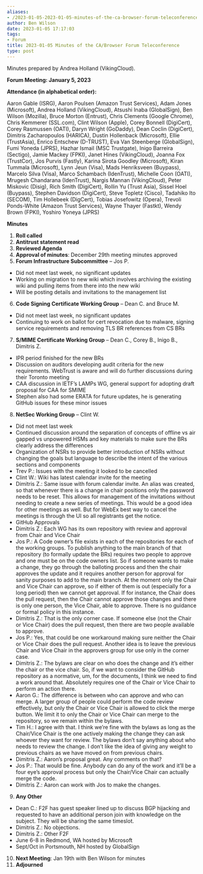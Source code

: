 ```yaml
---
aliases:
- /2023-01-05-2023-01-05-minutes-of-the-ca-browser-forum-teleconference/
author: Ben Wilson
date: 2023-01-05 17:17:03
tags:
- Forum
title: 2023-01-05 Minutes of the CA/Browser Forum Teleconference
type: post
---
```


Minutes prepared by Andrea Holland (VikingCloud).

**Forum Meeting: January 5, 2023**

**Attendance (in alphabetical order):**

Aaron Gable (ISRG), Aaron Poulsen (Amazon Trust Services), Adam Jones (Microsoft), Andrea Holland (VikingCloud), Atsushi Inaba (GlobalSign), Ben Wilson (Mozilla), Bruce Morton (Entrust), Chris Clements (Google Chrome), Chris Kemmerer (SSL.com), Clint Wilson (Apple), Corey Bonnell (DigiCert), Corey Rasmussen (OATI), Daryn Wright (GoDaddy), Dean Coclin (DigiCert), Dimitris Zacharopoulos (HARICA), Dustin Hollenback (Microsoft), Ellie (TrustAsia), Enrico Entschew (D-TRUST), Eva Van Steenberge (GlobalSign), Fumi Yoneda (JPRS), Hazhar Ismail (MSC Trustgate), Inigo Barreira (Sectigo), Jamie Mackey (FPKI), Janet Hines (VikingCloud), Joanna Fox (TrustCor), Jos Purvis (Fastly), Karina Sirota Goodley (Microsoft), Kiran Tummala (Microsoft), Lynn Jeun (Visa), Mads Henriksveen (Buypass), Marcelo Silva (Visa), Marco Schambach (IdenTrust), Michelle Coon (OATI), Mrugesh Chandarana (IdenTrust), Nargis Mannan (VikingCloud), Peter Miskovic (Disig), Rich Smith (DigiCert), Rollin Yu (Trust Asia), Sissel Hoel (Buypass), Stephen Davidson (DigiCert), Steve Topletz (Cisco), Tadahiko Ito (SECOM), Tim Hollebeek (DigCert), Tobias Josefowitz (Opera), Trevoli Ponds-White (Amazon Trust Services), Wayne Thayer (Fastkt), Wendy Brown (FPKI), Yoshiro Yoneya (JPRS)

**Minutes**

1. **Roll called**
1. **Antitrust statement read**
1. **Reviewed Agenda**
1. **Approval of minutes**: December 29th meeting minutes approved
1. **Forum Infrastructure Subcommittee** – Jos P.

- Did not meet last week, no significant updates
- Working on migration to new wiki which involves archiving the existing wiki and pulling items from there into the new wiki
- Will be posting details and invitations to the management list

6. **Code Signing Certificate Working Group** – Dean C. and Bruce M.

- Did not meet last week, no significant updates
- Continuing to work on ballot for cert revocation due to malware, signing service requirements and removing TLS BR references from CS BRs

7. **S/MIME Certificate Working Group** – Dean C., Corey B., Inigo B., Dimitris Z.

- IPR period finished for the new BRs
- Discussion on auditors developing audit criteria for the new requirements. WebTrust is aware and will do further discussions during their Toronto meeting
- CAA discussion in IETF’s LAMPs WG, general support for adopting draft proposal for CAA for SMIME
- Stephen also had some ERATA for future updates, he is generating GitHub issues for these minor issues

8. **NetSec Working Group** – Clint W.

- Did not meet last week
- Continued discussion around the separation of concepts of offline vs air gapped vs unpowered HSMs and key materials to make sure the BRs clearly address the differences
- Organization of NSRs to provide better introduction of NSRs without changing the goals but language to describe the intent of the various sections and components
- Trev P.: Issues with the meeting it looked to be cancelled
- Clint W.: Wiki has latest calendar invite for the meeting
- Dimitris Z.: Same issue with forum calendar invite. An alias was created, so that whenever there is a change in chair positions only the password needs to be reset. This allows for management of the invitations without needing to create a new series of meetings. This would be a good idea for other meetings as well. But for WebEx best way to cancel the meetings is through the UI so all registrants get the notice.
- GitHub Approvals
- Dimitris Z.: Each WG has its own repository with review and approval from Chair and Vice Chair
- Jos P.: A Code owner’s file exists in each of the repositories for each of the working groups. To publish anything to the main branch of that repository (to formally update the BRs) requires two people to approve and one must be on the code owners list. So if someone wants to make a change, they go through the balloting process and then the chair approves the update and it requires another person for approval for sanity purposes to add to the main branch. At the moment only the Chair and Vice Chair can approve, so if either of them is out (especially for a long period) then we cannot get approval. If for instance, the Chair does the pull request, then the Chair cannot approve those changes and there is only one person, the Vice Chair, able to approve. There is no guidance or formal policy in this instance.
- Dimitris Z.: That is the only corner case. If someone else (not the Chair or Vice Chair) does the pull request, then there are two people available to approve.
- Jos P.: Yes, that could be one workaround making sure neither the Chair or Vice Chair does the pull request. Another idea is to leave the previous Chair and Vice Chair in the approvers group for use only in the corner case.
- Dimitris Z.: The bylaws are clear on who does the change and it’s either the chair or the vice chair. So, if we want to consider the GitHub repository as a normative, um, for the documents, I think we need to find a work around that. Absolutely requires one of the Chair or Vice Chair to perform an action there.
- Aaron G.: The difference is between who can approve and who can merge. A larger group of people could perform the code review effectively, but only the Chair or Vice Chair is allowed to click the merge button. We limit it to only the Chair or Vice Chair can merge to the repository, so we remain within the bylaws.
- Tim H.: I agree with that. I think we’re fine with the bylaws as long as the Chair/Vice Chair is the one actively making the change they can ask whoever they want for review. The bylaws don’t say anything about who needs to review the change. I don’t like the idea of giving any weight to previous chairs as we have moved on from previous chairs.
- Dimitris Z.: Aaron’s proposal great. Any comments on that?
- Jos P.: That would be fine. Anybody can do any of the work and it’ll be a four eye’s approval process but only the Chair/Vice Chair can actually merge the code.
- Dimitris Z.: Aaron can work with Jos to make the changes.

9. **Any Other**

- Dean C.: F2F has guest speaker lined up to discuss BGP hijacking and requested to have an additional person join with knowledge on the subject. They will be sharing the same timeslot.
- Dimitris Z.: No objections.
- Dimitris Z.: Other F2F
- June 6-8 in Redmond, WA hosted by Microsoft
- Sept/Oct in Portsmouth, NH hosted by GlobalSign

10. **Next Meeting**: Jan 19th with Ben Wilson for minutes
01. **Adjourned**